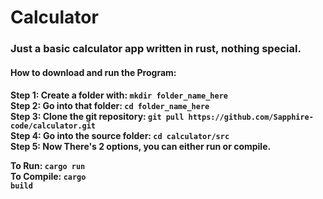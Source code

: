 <h1>Calculator</h1>

<h3>Just a basic calculator app written in rust, nothing special.</h3>


<h4>How to download and run the Program:<h4>
Step 1: Create a folder with: <code>mkdir folder_name_here</code><br>
Step 2: Go into that folder: <code>cd folder_name_here</code><br>
Step 3: Clone the git repository: <code>git pull https://github.com/Sapphire-code/calculator.git</code><br>
Step 4: Go into the source folder: <code>cd calculator/src</code><br>
Step 5: Now There's 2 options, you can either run or compile.<br>

To Run: <code>cargo run</code><br>
To Compile: <code>cargo build</code>
